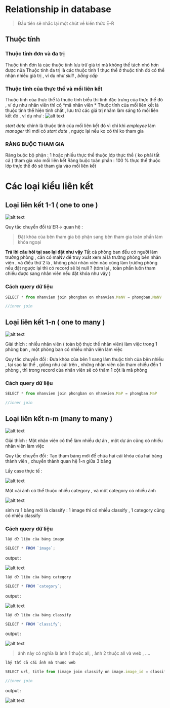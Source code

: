 # Relationship in database 

> Đầu tiên sẽ nhắc lại một chút về kiến thức E-R 

## Thuộc tính

### Thuộc tính đơn và đa trị 
  Thuộc tính đơn là các thuộc tính lưu trữ giá trị mà không thể tách nhỏ hơn được nữa 
  Thuộc tính đa trị là các thuộc tính 1 thực thể ở thuộc tính đó có thể nhận nhiều giá trị , ví dụ như *skill* , *bằng cấp*
### Thuộc tính của thực thể và mối liên kết 
  Thuộc tính của thực thể là thuộc tính biểu thị tính đặc trưng của thực thể đó , ví dụ như nhân viên thì có *mã nhân viên *
  Thuộc tính của mối liên kết là thuộc tính thể hiện tính chất , lưu trữ các giá trị nhằm làm sáng tỏ mối liên kết đó ,
ví dụ như :
      ![alt text](image.png)

*start date* chính là thuộc tính của mối liên kết đó vì chỉ khi *employee* làm *manager* thì mới có *start date* , ngược lại nếu ko có thì ko tham gia 

### RÀNG BUỘC THAM GIA 
Ràng buộc bộ phận   : 1 hoặc nhiều thực thể thuộc lớp thực thể  ( ko phải tất cả ) tham gia vào mối liên kết 
Ràng buộc toàn phần : 100 % thực thể thuộc lớp thực thể đó sẽ tham gia vào mối liên kết 
# Các loại kiểu liên kết 

## Loại liên kết 1-1 ( one to one )

![alt text](image-1.png)

Quy tắc chuyển đổi từ ER-> quan hệ :
> Đặt khóa của bên tham gia bộ phận sang bên tham gia toàn phần làm khóa ngoại

**Trả lời câu hỏi tại sao lại đặt như vậy**
Tất cả phòng ban đều có người làm trưởng phòng , cần có maNv để truy xuất xem ai là trưởng phòng bên nhân viên , và điều thứ 2 là , không phải nhân viên nào cũng làm trưởng phòng  nếu đặt ngược lại thì có record sẽ bị null ?
(tóm lại , toàn phần luôn tham chiếu được sang nhân viên nếu đặt khóa như vậy )

###  Cách query dữ liệu 
```js
SELECT * from nhanvien join phongban on nhanvien.MaNV = phongban.MaNV

//inner join 
```

## Loại liên kết 1-n ( one to many )

![alt text](image-2.png)

Giải thích :  nhiều nhân viên ( toàn bộ thực thể nhân viên) làm việc trong 1 phòng ban , một phòng ban có nhiều nhân viên làm việc

Quy tắc chuyển đổi : 
Đưa khóa của bên 1 sang làm thuộc tính của bên nhiều , tại sao lại thế , giống như cái trên , những nhân viên cần tham chiếu đến 1 phòng , thì trong record của nhân viên sẽ có thâm 1 cột là mã phòng 

###  Cách query dữ liệu 
```js
SELECT * from nhanvien join phongban on nhanvien.MaP = phongban.MaP

//inner join 
```

##  Loại liên kết n-m (many to many )

![alt text](image-3.png)

Giải thích :
Một nhân viên có thể làm nhiều dự án , một dự án cũng có nhiều nhân viên làm việc 

Quy tắc chuyển đổi : 
Tạo tham bảng mới để chứa hai cái khóa của hai bảng thành viên , chuyển thành quan hệ 1-n giữa 3 bảng 

Lấy case thực tế : 

![alt text](image-4.png)

Một cái ảnh có thể thuộc nhiều category , và một category có nhiều ảnh 

![alt text](image-5.png)

sinh ra 1 bảng mới là classify : 
1 image thì có nhiều classify , 1 category cũng có nhiều classify 

###  Cách query dữ liệu 


```js
lấy dữ liệu của bảng image 

SELECT * FROM `image`;

```
output :

![alt text](image-7.png)

```js
lấy dữ liệu của bảng category 

SELECT * FROM `category`;

```
output :

![alt text](image-8.png)

```js
lấy dữ liệu của bảng classify 

SELECT * FROM `classify`;

```
output :

![alt text](image-9.png)

> ảnh này có nghĩa là ảnh 1 thuộc all, , ảnh 2 thuộc all và web , ....


```js
lấy tất cả cái ảnh mà thuộc web 

SELECT url, title from (image join classify on image.image_id = classify.image_id) join category_photo on classify.Category_photo_id = category_photo.Category_photo_id WHERE category_photo.Category_photo_id = 2;

//inner join 
```
output :

![alt text](image-10.png)


